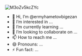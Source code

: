 ![M3oZv5kcZYc](https://github.com/ermyhametovbigezan/ermyhametovbigezan/assets/166495413/3623f0ae-da78-4561-88ac-8f5ee94d241d)
- 👋 Hi, I’m @ermyhametovbigezan
- 👀 I’m interested in ...
- 🌱 I’m currently learning ...
- 💞️ I’m looking to collaborate on ...
- 📫 How to reach me ...
- 😄 Pronouns: ...
- ⚡ Fun fact: ...

<!---
ermyhametovbigezan/ermyhametovbigezan is a ✨ special ✨ repository because its `README.md` (this file) appears on your GitHub profile.
You can click the Preview link to take a look at your changes.
--->
